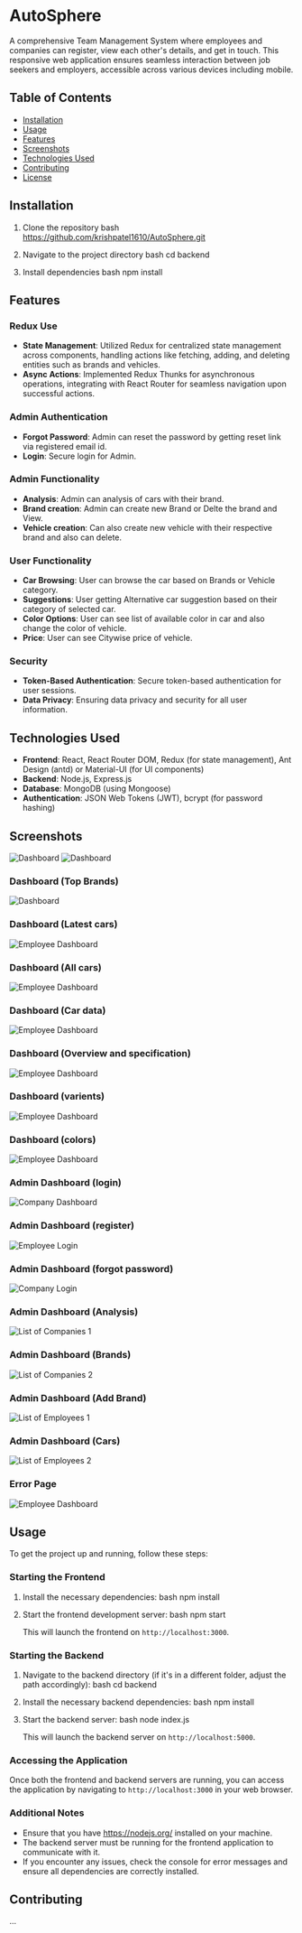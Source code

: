 # AutoSphere
A comprehensive Team Management System where employees and companies can register, view each other's details, and get in touch. This responsive web application ensures seamless interaction between job seekers and employers, accessible across various devices including mobile.

## Table of Contents
- [Installation](#installation)
- [Usage](#usage)
- [Features](#features)
- [Screenshots](#screenshots)
- [Technologies Used](#technologies-used)
- [Contributing](#contributing)
- [License](#license)

## Installation
1. Clone the repository
    bash
    https://github.com/krishpatel1610/AutoSphere.git
    
2. Navigate to the project directory
    bash
    cd backend
    
3. Install dependencies
    bash
    npm install
    

## Features

### Redux Use
- **State Management**:  Utilized Redux for centralized state management across components, handling actions like fetching, adding, and deleting entities such as brands and vehicles. 
- **Async Actions**:  Implemented Redux Thunks for asynchronous operations, integrating with React Router for seamless navigation upon successful actions.


### Admin Authentication
- **Forgot Password**: Admin can reset the password  by getting reset link via registered email id. 
- **Login**: Secure login for Admin.

### Admin Functionality
- **Analysis**: Admin can analysis of cars with their brand.
- **Brand creation**: Admin can create new Brand or Delte the brand and View.
- **Vehicle creation**: Can also create new vehicle with their respective brand and also can delete.

### User Functionality
- **Car Browsing**: User can browse the car based on Brands or Vehicle category.
- **Suggestions**: User getting Alternative car suggestion based on their category of selected car.
- **Color Options**: User can see list of available color in car and also change the color of vehicle.
- **Price**: User can see Citywise price of vehicle.

### Security
- **Token-Based Authentication**: Secure token-based authentication for user sessions.
- **Data Privacy**: Ensuring data privacy and security for all user information.

## Technologies Used

- **Frontend**:  React, React Router DOM, Redux (for state management), Ant Design (antd) or Material-UI (for UI components)
- **Backend**: Node.js, Express.js
- **Database**: MongoDB (using Mongoose)
- **Authentication**: JSON Web Tokens (JWT), bcrypt (for password hashing)


## Screenshots

![Dashboard](./screen_shorts/dashboard.png)
![Dashboard](./screen_shorts/dashboard_navbar.png)

### Dashboard (Top Brands) 
![Dashboard](./screenshots/dash2.png)

### Dashboard (Latest cars) 
![Employee Dashboard](./screenshots/dash3.png)

### Dashboard (All cars) 
![Employee Dashboard](./screenshots/dash4.png)

### Dashboard (Car data) 
![Employee Dashboard](./screenshots/dash5.png)

### Dashboard (Overview and specification) 
![Employee Dashboard](./screenshots/dash6.png)

### Dashboard (varients) 
![Employee Dashboard](./screenshots/dash7.png)

### Dashboard (colors) 
![Employee Dashboard](./screenshots/dash8.png)

### Admin Dashboard (login)
![Company Dashboard](./screenshots/admin1.png)

### Admin Dashboard (register)
![Employee Login](./screenshots/admin2.png)

### Admin Dashboard (forgot password)
![Company Login](./screenshots/admin3.png)

### Admin Dashboard (Analysis)
![List of Companies 1](./screenshots/admin4.png)

### Admin Dashboard (Brands)
![List of Companies 2](./screenshots/admin5.png)

### Admin Dashboard (Add Brand)
![List of Employees 1](./screenshots/admin6.png)

### Admin Dashboard (Cars)
![List of Employees 2](./screenshots/admin7.png)

### Error Page
![Employee Dashboard](./screenshots/admin8.png)

## Usage

To get the project up and running, follow these steps:

### Starting the Frontend


1. Install the necessary dependencies:
    bash
    npm install
    

2. Start the frontend development server:
    bash
    npm start
    
    This will launch the frontend on `http://localhost:3000`.

### Starting the Backend

1. Navigate to the backend directory (if it's in a different folder, adjust the path accordingly):
    bash
    cd backend
    

2. Install the necessary backend dependencies:
    bash
    npm install
    

3. Start the backend server:
    bash
    node index.js
    
    This will launch the backend server on `http://localhost:5000`.

### Accessing the Application

Once both the frontend and backend servers are running, you can access the application by navigating to `http://localhost:3000` in your web browser.

### Additional Notes

- Ensure that you have https://nodejs.org/ installed on your machine.
- The backend server must be running for the frontend application to communicate with it.
- If you encounter any issues, check the console for error messages and ensure all dependencies are correctly installed.


## Contributing
...
